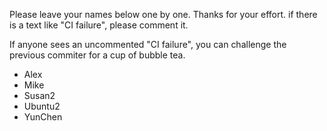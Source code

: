 Please leave your names below one by one. Thanks for your effort.
if there is a text like "CI failure", please comment it.

If anyone sees an uncommented "CI failure", you can challenge the previous commiter for a cup of bubble tea.

- Alex
- Mike
- Susan2
- Ubuntu2 
- YunChen